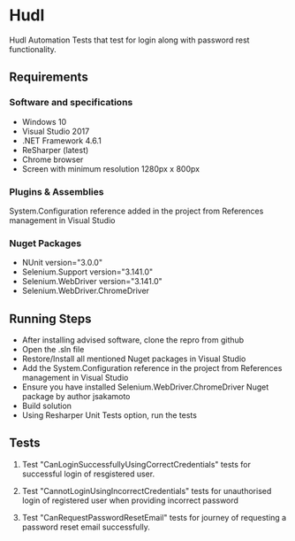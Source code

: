 # Hudl
Hudl Automation Tests that test for login along with password rest functionality.

## Requirements

### Software and specifications
* Windows 10 
* Visual Studio 2017
* .NET Framework 4.6.1
* ReSharper (latest)
* Chrome browser 
* Screen with minimum resolution 1280px x 800px

### Plugins & Assemblies

System.Configuration reference added in the project from References management in Visual Studio

### Nuget Packages
* NUnit version="3.0.0"
* Selenium.Support version="3.141.0"
* Selenium.WebDriver version="3.141.0" 
* Selenium.WebDriver.ChromeDriver

## Running Steps
* After installing advised software, clone the repro from github
* Open the .sln file
* Restore/Install all mentioned Nuget packages in Visual Studio
* Add the System.Configuration reference in the project from References management in Visual Studio
* Ensure you have installed Selenium.WebDriver.ChromeDriver Nuget package by author jsakamoto
* Build solution
* Using Resharper Unit Tests option, run the tests

## Tests
1) Test "CanLoginSuccessfullyUsingCorrectCredentials" tests for successful login of resgistered user.

2) Test "CannotLoginUsingIncorrectCredentials" tests for unauthorised login of registered user when providing incorrect password

3) Test "CanRequestPasswordResetEmail" tests for journey of requesting a password reset email successfully.
